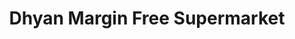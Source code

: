 ---
title: "Dhyan Margin Free Supermarket"
url: /trivandrum/dhyan-margin-free-supermarket/
shop: Supermarkt
---